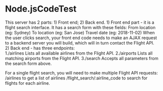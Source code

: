 # Node.jsCodeTest
This server has 2 parts: 1) Front end; 2) Back end. 
    1) Front end part - it is a flight search interface.
 It has a search form with these fields:  From location (eg: Sydney) To location (eg: San Jose) 
 Travel date (eg: 2018-11-02)  When the user clicks search, your front end code needs to make an AJAX request 
 to a backend server you will build, which will in turn contact the Flight API. 
    2) Back end - has three endpoints:  
 1./airlines Lists all available airlines from the Flight API. 
 2./airports Lists all matching airports from the Flight API. 
 3./search Accepts all parameters from the search form above.  
 
 For a single flight search, you will need to make multiple Flight API requests:  
 /airlines to get a list of airlines 
 /flight_search/:airline_code to search for flights for each airline.
